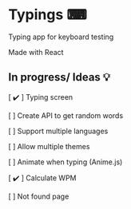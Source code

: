 # Typings ⌨

Typing app for keyboard testing

Made with React

## In progress/ Ideas 💡

[ ✔️ ] Typing screen

[ ] Create API to get random words

[ ] Support multiple languages

[ ] Allow multiple themes

[ ] Animate when typing (Anime.js)

[ ✔️ ] Calculate WPM

[ ] Not found page
